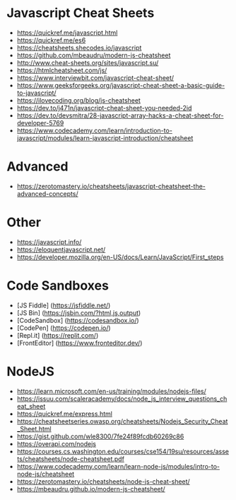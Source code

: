 # Javascript Cheat Sheets

- https://quickref.me/javascript.html
- https://quickref.me/es6
- https://cheatsheets.shecodes.io/javascript
- https://github.com/mbeaudru/modern-js-cheatsheet
- http://www.cheat-sheets.org/sites/javascript.su/
- https://htmlcheatsheet.com/js/
- https://www.interviewbit.com/javascript-cheat-sheet/
- https://www.geeksforgeeks.org/javascript-cheat-sheet-a-basic-guide-to-javascript/
- https://ilovecoding.org/blog/js-cheatsheet
- https://dev.to/j471n/javascript-cheat-sheet-you-needed-2id
- https://dev.to/devsmitra/28-javascript-array-hacks-a-cheat-sheet-for-developer-5769
- https://www.codecademy.com/learn/introduction-to-javascript/modules/learn-javascript-introduction/cheatsheet


# Advanced

- https://zerotomastery.io/cheatsheets/javascript-cheatsheet-the-advanced-concepts/

# Other

- https://javascript.info/
- https://eloquentjavascript.net/
- https://developer.mozilla.org/en-US/docs/Learn/JavaScript/First_steps 

# Code Sandboxes

- [JS Fiddle] (https://jsfiddle.net/)
- [JS Bin] (https://jsbin.com/?html,js,output)
- [CodeSandbox] (https://codesandbox.io/)
- [CodePen] (https://codepen.io/)
- [Repl.it] (https://replit.com/)
- [FrontEditor] (https://www.fronteditor.dev/)

# NodeJS

- https://learn.microsoft.com/en-us/training/modules/nodejs-files/
- https://issuu.com/scaleracademy/docs/node_js_interview_questions_cheat_sheet
- https://quickref.me/express.html
- https://cheatsheetseries.owasp.org/cheatsheets/Nodejs_Security_Cheat_Sheet.html
- https://gist.github.com/wle8300/7fe24f89fcdb60269c86
- https://overapi.com/nodejs
- https://courses.cs.washington.edu/courses/cse154/19su/resources/assets/cheatsheets/node-cheatsheet.pdf
- https://www.codecademy.com/learn/learn-node-js/modules/intro-to-node-js/cheatsheet
- https://zerotomastery.io/cheatsheets/node-js-cheat-sheet/
- https://mbeaudru.github.io/modern-js-cheatsheet/